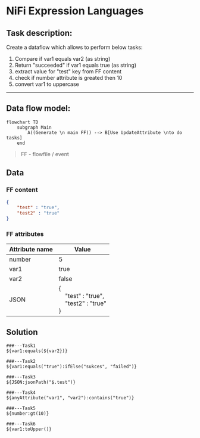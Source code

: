 # NiFi Expression Languages

## Task description:

Create a dataflow which allows to perform below tasks:

1.  Compare if var1 equals var2 (as string)
2.  Return "succeeded" if var1 equals true (as string)
3.  extract value for "test" key from FF content
4.  check if number attribute is greated then 10
5.  convert var1 to uppercase

* * *

## Data flow model:

```mermaid
flowchart TD
    subgraph Main
        A((Generate \n main FF)) --> B[Use UpdateAttribute \nto do tasks]
    end 

```

> FF - flowfile / event

## Data

### FF content

```JSON
{
    "test" : "true",
    "test2" : "true"
}
```

### FF attributes

| Attribute name | Value |
| --- | --- |
| number | 5   |
| var1 | true |
| var2 | false |
| JSON | {  <br>    "test" : "true",  <br>    "test2" : "true"  <br>} |


## Solution

```NiFi
###---Task1
${var1:equals(${var2})}

###---Task2
${var1:equals("true"):ifElse("sukces", "failed")}

###---Task3
${JSON:jsonPath("$.test")}

###---Task4
${anyAttribute("var1", "var2"):contains("true")}

###---Task5
${number:gt(10)}

###---Task6
${var1:toUpper()}

```
